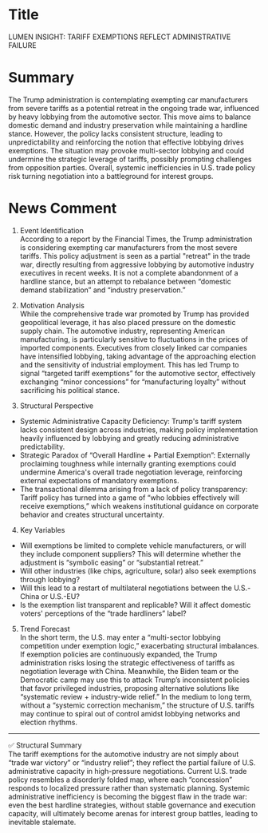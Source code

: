 # Title
LUMEN INSIGHT: TARIFF EXEMPTIONS REFLECT ADMINISTRATIVE FAILURE

# Summary
The Trump administration is contemplating exempting car manufacturers from severe tariffs as a potential retreat in the ongoing trade war, influenced by heavy lobbying from the automotive sector. This move aims to balance domestic demand and industry preservation while maintaining a hardline stance. However, the policy lacks consistent structure, leading to unpredictability and reinforcing the notion that effective lobbying drives exemptions. The situation may provoke multi-sector lobbying and could undermine the strategic leverage of tariffs, possibly prompting challenges from opposition parties. Overall, systemic inefficiencies in U.S. trade policy risk turning negotiation into a battleground for interest groups.

# News Comment
1. Event Identification  
According to a report by the Financial Times, the Trump administration is considering exempting car manufacturers from the most severe tariffs. This policy adjustment is seen as a partial "retreat" in the trade war, directly resulting from aggressive lobbying by automotive industry executives in recent weeks. It is not a complete abandonment of a hardline stance, but an attempt to rebalance between “domestic demand stabilization” and “industry preservation.”

2. Motivation Analysis  
While the comprehensive trade war promoted by Trump has provided geopolitical leverage, it has also placed pressure on the domestic supply chain. The automotive industry, representing American manufacturing, is particularly sensitive to fluctuations in the prices of imported components. Executives from closely linked car companies have intensified lobbying, taking advantage of the approaching election and the sensitivity of industrial employment. This has led Trump to signal “targeted tariff exemptions” for the automotive sector, effectively exchanging “minor concessions” for “manufacturing loyalty” without sacrificing his political stance.

3. Structural Perspective  
- Systemic Administrative Capacity Deficiency: Trump's tariff system lacks consistent design across industries, making policy implementation heavily influenced by lobbying and greatly reducing administrative predictability.  
- Strategic Paradox of “Overall Hardline + Partial Exemption”: Externally proclaiming toughness while internally granting exemptions could undermine America's overall trade negotiation leverage, reinforcing external expectations of mandatory exemptions.  
- The transactional dilemma arising from a lack of policy transparency: Tariff policy has turned into a game of “who lobbies effectively will receive exemptions,” which weakens institutional guidance on corporate behavior and creates structural uncertainty.

4. Key Variables  
- Will exemptions be limited to complete vehicle manufacturers, or will they include component suppliers? This will determine whether the adjustment is “symbolic easing” or “substantial retreat.”  
- Will other industries (like chips, agriculture, solar) also seek exemptions through lobbying?  
- Will this lead to a restart of multilateral negotiations between the U.S.-China or U.S.-EU?  
- Is the exemption list transparent and replicable? Will it affect domestic voters' perceptions of the “trade hardliners” label?

5. Trend Forecast  
In the short term, the U.S. may enter a “multi-sector lobbying competition under exemption logic,” exacerbating structural imbalances. If exemption policies are continuously expanded, the Trump administration risks losing the strategic effectiveness of tariffs as negotiation leverage with China. Meanwhile, the Biden team or the Democratic camp may use this to attack Trump’s inconsistent policies that favor privileged industries, proposing alternative solutions like “systematic review + industry-wide relief.” In the medium to long term, without a “systemic correction mechanism,” the structure of U.S. tariffs may continue to spiral out of control amidst lobbying networks and election rhythms.

---

✅ Structural Summary  
The tariff exemptions for the automotive industry are not simply about “trade war victory” or “industry relief”; they reflect the partial failure of U.S. administrative capacity in high-pressure negotiations. Current U.S. trade policy resembles a disorderly folded map, where each “concession” responds to localized pressure rather than systematic planning. Systemic administrative inefficiency is becoming the biggest flaw in the trade war: even the best hardline strategies, without stable governance and execution capacity, will ultimately become arenas for interest group battles, leading to inevitable stalemate.
